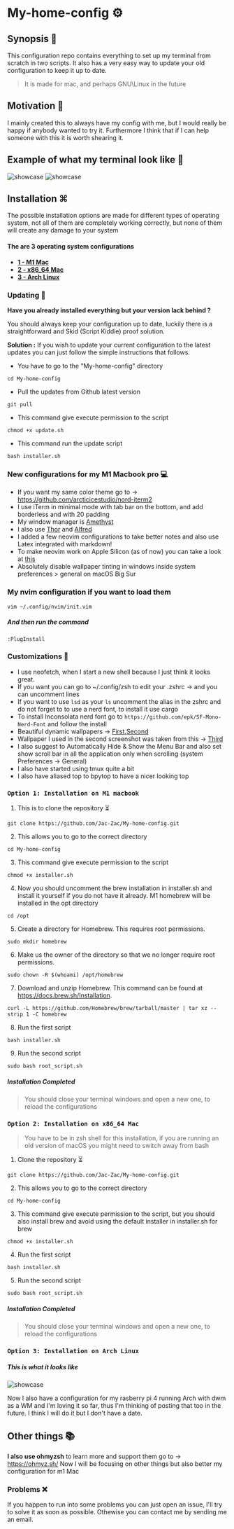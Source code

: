 # My-home-config ⚙️

## Synopsis 📄
This configuration repo contains everything to set up my terminal from scratch in two scripts. It also has a very easy way to update your old configuration to keep it up to date.
> It is made for mac, and perhaps GNU\Linux in the future

## Motivation 💭
I mainly created this to always have my config with me, but I would really be happy if anybody wanted to try it. Furthermore I think that if I can help someone with this it is worth shearing it. 

## Example of what my terminal look like 🌇

![showcase](https://github.com/Jac-Zac/My-home-config/blob/master/first_desktop.jpg)
![showcase](https://github.com/Jac-Zac/My-home-config/blob/master/second_desktop.jpg)

## Installation ⌘

The possible installation options are made for different types of operating system, not all of them are completely working correctly, but none of them will create any damage to your system
#### The are 3 operating system configurations

* [**1 - M1 Mac**](#option-1-Installation-on-M1-macbook)
* [**2 - x86_64 Mac**](#option-2-Installation-on-x86_64-Mac)
* [**3 - Arch Linux**](#option-3-Installation-on-Arch-Linux)

### Updating 📅

**Have you already installed everything but your version lack behind ?**

You should always keep your configuration up to date, luckily there is a straightforward and Skid (Script Kiddie) proof solution.

**Solution :**
If you wish to update your current configuration to the latest updates you can just follow the simple instructions that follows.
- You have to go to the "My-home-config" directory
```
cd My-home-config
```
- Pull the updates from Github latest version  
```
git pull
```
- This command give execute permission to the script
```
chmod +x update.sh 
```
- This command run the update script
```
bash installer.sh 
```

### New configurations for my M1 Macbook pro 💻 

- If you want my same color theme go to -> https://github.com/arcticicestudio/nord-iterm2 
- I use iTerm in minimal mode with tab bar on the bottom, and add borderless and with 20 padding
- My window manager is [Amethyst](https://github.com/ianyh/Amethyst)
- I also use [Thor](https://apps.apple.com/us/app/thor/id1120999687?mt=12) and [Alfred](https://www.alfredapp.com)
- I added a few neovim configurations to take better notes and also use Latex integrated with markdown! 
- To make neovim work on Apple Silicon (as of now) you can take a look at [this](https://github.com/neovim/neovim/pull/12624)
- Absolutely disable wallpaper tinting in windows inside system preferences > general on macOS Big Sur 

### My nvim configuration if you want to load them
```
vim ~/.config/nvim/init.vim
```
##### And then run the command 
	:PlugInstall

### Customizations 🔧

- I use neofetch, when I start a new shell because I just think it looks great. 
- If you want you can go to ~/.config/zsh to edit your .zshrc -> and you can uncomment lines 
- If you want to use ```lsd``` as your ```ls``` uncomment the alias in the zshrc and do not forget to to use a nerd font, to install it use cargo
- To install Inconsolata nerd font go to ```https://github.com/epk/SF-Mono-Nerd-Font``` and follow the install
- Beautiful dynamic wallpapers -> [First](https://dynamicwallpaper.club/wallpaper/6df38eo4nym),[Second](https://dynamicwallpaper.club/wallpaper/jculsb683ok)
- Wallpaper I used in the second screenshot was taken from this -> [Third](https://www.reddit.com/r/unixporn/comments/i901nk/bspwm_life_in_the_forest/)
- I also suggest to Automatically Hide & Show the Menu Bar and also set show scroll bar in all the application only when scrolling (system Preferences -> General)
- I also have started using tmux quite a bit
- I also have aliased top to bpytop to have a nicer looking top

### `Option 1: Installation on M1 macbook`

1. This is to clone the repository ⏳ 
```
git clone https://github.com/Jac-Zac/My-home-config.git
```
2. This allows you to go to the correct directory
```
cd My-home-config
```
3. This command give execute permission to the script
```
chmod +x installer.sh 
```
4. Now you should uncomment the brew installation in installer.sh and install it yourself if you do not have it already. M1 homebrew will be installed in the opt directory 
```
cd /opt
```
5. Create a directory for Homebrew. This requires root permissions.
```
sudo mkdir homebrew
```
6.  Make us the owner of the directory so that we no longer require root permissions.
```
sudo chown -R $(whoami) /opt/homebrew
```
7.  Download and unzip Homebrew. This command can be found at https://docs.brew.sh/Installation.
```
curl -L https://github.com/Homebrew/brew/tarball/master | tar xz --strip 1 -C homebrew
```
8. Run the first script
```
bash installer.sh 
```
9. Run the second script
```
sudo bash root_script.sh
```

##### Installation Completed

> You should close your terminal windows and open a new one, to reload the configurations

### `Option 2: Installation on x86_64 Mac`

> You have to be in zsh shell for this installation, if you are running an old version of macOS you might need to switch away from bash

1. Clone the repository ⏳ 
```
git clone https://github.com/Jac-Zac/My-home-config.git
```
2. This allows you to go to the correct directory
```
cd My-home-config
```
3. This command give execute permission to the script, but you should also install brew and avoid using the default installer in installer.sh for brew 
```
chmod +x installer.sh 
```
4. Run the first script
```
bash installer.sh 
```
5. Run the second script
```
sudo bash root_script.sh
```

##### Installation Completed

> You should close your terminal windows and open a new one, to reload the configurations

### `Option 3: Installation on Arch Linux`

##### This is what it looks like 

![showcase](https://github.com/Jac-Zac/My-home-config/blob/master/Arch_rice.jpg)

Now I also have a configuration for my rasberry pi 4 running Arch with dwm as a WM and I'm loving it so far, thus I'm thinking of posting that too in the future.
I think I will do it but I don't have a date.

## Other things 📚

**I also use ohmyzsh** to learn more and support them go to -> https://ohmyz.sh/
Now I will be focusing on other things but also better my configuration for m1 Mac

### Problems ❌
If you happen to run into some problems you can just open an issue, I'll try to solve it as soon as possible. Othewise you can contact me by sending me an email. 
